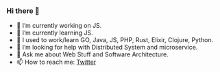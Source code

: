 ### Hi there 👋

- 🔭 I’m currently working on JS.
- 🌱 I’m currently learning JS.
- :book: I used to work/learn GO, Java, JS, PHP, Rust, Elixir, Clojure, Python.
- 🤔 I’m looking for help with Distributed System and microservice.
- 💬 Ask me about Web Stuff and Software Architecture.
- 📫 How to reach me: [Twitter](https://twitter.com/Gustialfianmp)

<!--
**gustialfian/gustialfian** is a ✨ _special_ ✨ repository because its `README.md` (this file) appears on your GitHub profile.

Here are some ideas to get you started:

- 🔭 I’m currently working on ...
- 🌱 I’m currently learning ...
- 👯 I’m looking to collaborate on ...
- 🤔 I’m looking for help with ...
- 💬 Ask me about ...
- 📫 How to reach me: ...
- 😄 Pronouns: ...
- ⚡ Fun fact: ...
-->
